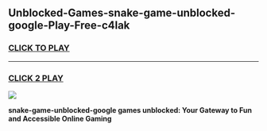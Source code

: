 
## Unblocked-Games-snake-game-unblocked-google-Play-Free-c4lak
<h3>
<a href="https://premium76.site?title=snake-game-unblocked-google&ref=22A">CLICK TO PLAY</a></h3>
<hr>

<h3>
<a href="https://premium76.site?title=snake-game-unblocked-google&ref=22A">CLICK 2 PLAY</a>
  
</h3>

<a href="https://premium76.site?title=snake-game-unblocked-google&ref=22A"><img src="https://clearcache.store/games.png"></a>


**snake-game-unblocked-google games unblocked: Your Gateway to Fun and Accessible Online Gaming**

